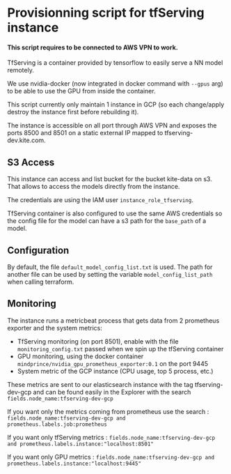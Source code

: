 # Provisionning script for tfServing instance

#### This script requires to be connected to **AWS VPN** to work.  

TfServing is a container provided by tensorflow to easily serve a NN model remotely. 

We use nvidia-docker (now integrated in docker command with `--gpus` arg) to be able to use the GPU from inside the container. 

This script currently only maintain 1 instance in GCP (so each change/apply destroy the instance first before rebuilding it). 

The instance is accessible on all port through AWS VPN and exposes the ports 8500 and 8501 on a static external IP mapped to tfserving-dev.kite.com.

## S3 Access

This instance can access and list bucket for the bucket kite-data on s3. That allows to access the models directly from the instance. 

The credentials are using the IAM user `instance_role_tfserving`. 

TfServing container is also configured to use the same AWS credentials so the config file for the model can have a s3 path for the `base_path` of a model.


## Configuration 

By default, the file `default_model_config_list.txt` is used. The path for another file can be used by setting the variable `model_config_list_path` when calling terraform. 

## Monitoring

The instance runs a metricbeat process that gets data from 2 prometheus exporter and the system metrics:
- TfServing monitoring (on port 8501), enable with the file `monitoring_config.txt` passed when we spin up the tfServing container
- GPU monitoring, using the docker container `mindprince/nvidia_gpu_prometheus_exporter:0.1` on the port 9445
- System metric of the GCP instance (CPU usage, top 5 process, etc.)

These metrics are sent to our elasticsearch instance with the tag tfserving-dev-gcp and can be found easily in the Explorer with the search `fields.node_name:tfserving-dev-gcp`

If you want only the metrics coming from prometheus use the search : 
`fields.node_name:tfserving-dev-gcp and prometheus.labels.job:prometheus`

If you want only tfServing metrics : 
`fields.node_name:tfserving-dev-gcp and prometheus.labels.instance:"localhost:8501"` 

If you want only GPU metrics :
`fields.node_name:tfserving-dev-gcp and prometheus.labels.instance:"localhost:9445"`
